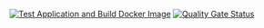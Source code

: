 [![Test Application and Build Docker Image](https://github.com/Odi2357/cd2022-ex04/actions/workflows/workflow.yml/badge.svg?branch=master)](https://github.com/Odi2357/cd2022-ex04/actions/workflows/workflow.yml)
[![Quality Gate Status](https://sonarcloud.io/api/project_badges/measure?project=Odi2357_cd2022-ex04&metric=alert_status)](https://sonarcloud.io/summary/new_code?id=Odi2357_cd2022-ex04)
